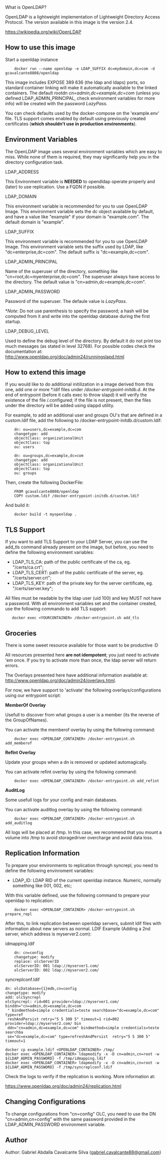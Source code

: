 What is OpenLDAP?

OpenLDAP is a lightweight implementation of Lightweight Directory Access Protocol. The version available in this image is the version 2.4.

https://wikipedia.org/wiki/OpenLDAP

How to use this image
---------------------

Start a openldap instance

```
    docker run --name openldap -e LDAP_SUFFIX dc=mydomain,dc=com -d gcavalcante8808/openldap
```

This image includes EXPOSE 389 636 (the ldap and ldaps) ports, so standard container linking
will make it automatically available to the linked containers. The default rootdn *cn=admin,dc=example,dc=com* (unless you defined LDAP_ADMIN_PRINCIPAL, check environment variables for more info) will be created with the password *LazyPass*.

You can check defaults used by the docker-compose on the 'example.env' file. TLS support comes enabled by default using previously created certificates (**which shouldn't use in production environments**).

Environment Variables
---------------------

The OpenLDAP image uses several environment variables which are easy to miss. While none of them is required,
they may significantly help you in the directory configuration task.

LDAP_ADDRESS

This Environment variable is **NEEDED** to opendldap operate properly and (later) to use replication. Use a FQDN if possible.

LDAP_DOMAIN

This environment variable is recommended for you to use OpenLDAP Image. This environment variable sets the dc object available by default,
and have a value like "example" if your domain is "example.com". The default domain is "example".

LDAP_SUFFIX

This environment variable is recommended for you to use OpenLDAP Image. This environment variable sets the suffix used by LDAP,
like "dc=enterprise,dc=com". The default suffix is "dc=example,dc=com".

LDAP_ADMIN_PRINCIPAL

Name of the superuser of the directory, something like "cn=root,dc=myenterprise,dc=com". The superuser always have access to the directory.
The default value is "cn=admin,dc=example,dc=com".

LDAP_ADMIN_PASSWORD

Password of the superuser. The defaule value is *LazyPass*. 

**Note*: Do not use parenthesis to specify the password; a hash will be computed from it and write into the openldap database during the first
startup.

LDAP_DEBUG_LEVEL

Used to define the debug level of the directory. By default it do not print too much messages (as stated in level 32768). For possible codes
check the documentation at: http://www.openldap.org/doc/admin24/runningslapd.html

How to extend this image
------------------------

If you would like to do additional initilization in a image derived from this one, add one or more *.ldif files under */docker-entrypoint-initdb.d*. At the end of entrypoint (before it calls exec to throw slapd) it will verify the existence of the file /.configured; if the file is not present, then the files under the directory will be added using slappd utility.

For example, to add an additional user and groups OU's that are defined in a custom.ldif file, add the following to /docker-entrypoint-initdb.d/custom.ldif:

```
    dn: ou=users,dc=example,dc=com
    changetype: add
    objectClass: organizationalUnit
    objectClass: top
    ou: users

    dn: ou=groups,dc=example,dc=com
    changetype: add
    objectClass: organizationalUnit
    objectClass: top
    ou: groups
```

Then, create the following DockerFile:

```
    FROM gcavalcante8808/openldap
    COPY custom.ldif /docker-entrypoint-initdb.d/custom.ldif
```

And build it:

```
    docker build -t myopenldap .
```

TLS Support
-----------

If you want to add TLS Support to your LDAP Server, you can use the add_tls command already present on the image, but before, you need to define the following environment variables:

 * LDAP_TLS_CA: path of the public certificate of the ca, eg. "/certs/ca.crt";
 * LDAP_TLS_CERT: path of the public certificate of the server, eg. "/certs/server.crt";
 * LDAP_TLS_KEY: path of the private key for the server certificate, eg. "/certs/server.key";

All files must be readable by the ldap user (uid 100) and key MUST not have a password. With all environment variables set and the container created, use the following commando to add TLS support:

```
   docker exec <YOURCONTAINER> /docker-entrypoint.sh add_tls
```

Groceries
---------

There is some sweet resource available for those want to be productive :D

All resources presented here **are not idempotent**; you just need to activate 'em once. If you try to activate more than once, the ldap server will return errors.

The Overlays presented here have additional information available at: http://www.openldap.org/doc/admin24/overlays.html.

For now, we have support to 'activate' the following overlays/configurations using our entrypoint script:

**MemberOf Overlay**

Usefull to discover from what groups a user is a member (its the reverse of the GroupOfNames).

You can activate the memberof overlay by using the following command:

```
    docker exec <OPENLDAP_CONTAINER> /docker-entrypoint.sh add_memberof
```


**RefInt Overlay**

Update your groups when a dn is removed or updated automagically.

You can activate refint overlay by using the following command:

```
    docker exec <OPENLDAP_CONTAINER> /docker-entrypoint.sh add_refint
```

**AuditLog**

Some usefull logs for your config and main databases.

You can activate auditlog overlay by using the following command:

```
    docker exec <OPENLDAP_CONTAINER> /docker-entrypoint.sh add_auditlog
```

All logs will be placed at /tmp. In this case, we recommend that you mount a volume into /tmp to avoid storagedriver overcharge and avoid data loss.

Replication Information
-----------------------

To prepare your environments to replication through syncrepl, you need to define the following envinroment variables:

 * LDAP_ID: LDAP RID of the current openldap instance. Numeric, normally something like 001, 002, etc;

With this variable defined, use the following command to prepare your openldap to replication:

```
    docker exec <OPENLDAP_CONTAINER> /docker-entrypoint.sh prepare_repl
```

After this, to link replication between openldap servers, submit ldif files with information about new servers as normal. LDIF Example (Adding a 2nd server, which address is myserver2.com):

idmapping.ldif
```
	dn: cn=config
	changetype: modify
	replace: olcServerID
	olcServerID: 001 ldap://myserver1.com/
	olcServerID: 002 ldap://myserver2.com/
```

syncreplconf.ldif
```
dn: olcDatabase={1}mdb,cn=config
changetype: modify
add: olcSyncrepl
olcSyncrepl: rid=001 provider=ldap://myserver1.com/ binddn="cn=admin,dc=example,dc=com
 " bindmethod=simple credentials=teste searchbase="dc=example,dc=com" type=ref
 reshAndPersist retry="5 5 300 5" timeout=1 rid=002 provider=ldap://myserver2.com/ bin
 ddn="cn=admin,dc=example,dc=com" bindmethod=simple credentials=teste searchba
 se="dc=example,dc=com" type=refreshAndPersist  retry="5 5 300 5" timeout=1
```

```
docker cp example.ldif <OPENLDAP_CONTAINER> /tmp/
docker exec <OPENLDAP_CONTAINER> ldapmodify -x -D cn=admin,cn=root -w ${LDAP_ADMIN_PASSWORD} -f /tmp/idmapping.ldif
docker exec <OPENLDAP_CONTAINER> ldapmodify -x -D cn=admin,cn=root -w ${LDAP_ADMIN_PASSWORD} -f /tmp/syncreplconf.ldif
```

Check the logs to verify if the replication is working. More information at:

https://www.openldap.org/doc/admin24/replication.html

Changing Configurations
-----------------------

To change configurations from "cn=config" OLC, you need to use the DN "cn=admin,cn=config" with the same password provided in the LDAP_ADMIN_PASSWORD environment variable.

Author
------

Author: Gabriel Abdalla Cavalcante Silva (gabriel.cavalcante88@gmail.com)
